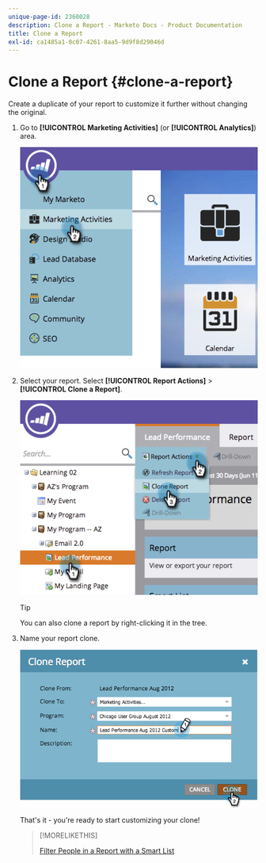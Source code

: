 ```yaml
---
unique-page-id: 2360028
description: Clone a Report - Marketo Docs - Product Documentation
title: Clone a Report
exl-id: ca1485a1-0c07-4261-8aa5-9d9f8d29046d
---
```

# Clone a Report {#clone-a-report}

Create a duplicate of your report to customize it further without changing the original.

1. Go to **[!UICONTROL Marketing Activities]** (or **[!UICONTROL Analytics]**) area.

   ![](assets/image2014-9-16-14-3a23-3a46.png)

1. Select your report. Select **[!UICONTROL Report Actions]** > **[!UICONTROL Clone a Report]**.

   ![](assets/image2014-9-16-14-3a23-3a53.png)

   >[!TIP]
   >
   >You can also clone a report by right-clicking it in the tree.

1. Name your report clone.

   ![](assets/image2014-9-16-14-3a23-3a57.png)

   That's it - you're ready to start customizing your clone!

   >[!MORELIKETHIS]
   >
   >[Filter People in a Report with a Smart List](/help/marketo/product-docs/reporting/basic-reporting/editing-reports/filter-people-in-a-report-with-a-smart-list.md)
